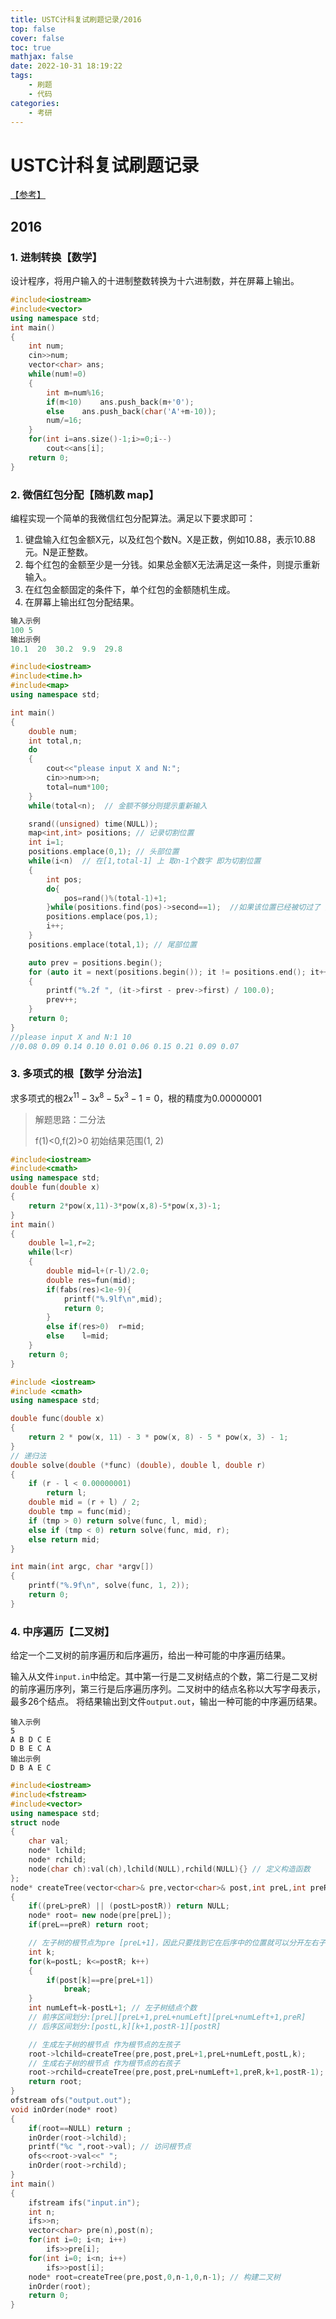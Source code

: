 ```yaml
---
title: USTC计科复试刷题记录/2016
top: false
cover: false
toc: true
mathjax: false
date: 2022-10-31 18:19:22
tags:
	- 刷题
	- 代码
categories:
	- 考研
---
```


# USTC计科复试刷题记录

[【参考】](https://zdszero.github.io/posts/ustc-test-2021/)

## 2016

### 1. 进制转换【数学】

设计程序，将用户输入的十进制整数转换为十六进制数，并在屏幕上输出。

```cpp
#include<iostream>
#include<vector>
using namespace std;
int main()
{
    int num;
    cin>>num;
    vector<char> ans;
    while(num!=0)
    {
        int m=num%16;
        if(m<10)	ans.push_back(m+'0');
        else	ans.push_back(char('A'+m-10)); 
        num/=16;
    }
    for(int i=ans.size()-1;i>=0;i--)
        cout<<ans[i];
    return 0;
}
```



### 2. 微信红包分配【随机数 map】

编程实现一个简单的我微信红包分配算法。满足以下要求即可：

1. 键盘输入红包金额X元，以及红包个数N。X是正数，例如10.88，表示10.88元。N是正整数。
2. 每个红包的金额至少是一分钱。如果总金额X无法满足这一条件，则提示重新输入。
3. 在红包金额固定的条件下，单个红包的金额随机生成。
4. 在屏幕上输出红包分配结果。

```cpp
输入示例
100 5
输出示例
10.1  20  30.2  9.9  29.8
```

```cpp
#include<iostream>
#include<time.h>
#include<map>
using namespace std;

int main()
{
    double num;
    int total,n;
    do
    {
        cout<<"please input X and N:";
        cin>>num>>n;
        total=num*100;
    }
    while(total<n);  // 金额不够分则提示重新输入

    srand((unsigned) time(NULL));
    map<int,int> positions; // 记录切割位置
    int i=1;
    positions.emplace(0,1); // 头部位置
    while(i<n)	// 在[1,total-1] 上 取n-1个数字 即为切割位置
    {
        int pos;
        do{
            pos=rand()%(total-1)+1;
        }while(positions.find(pos)->second==1);  //如果该位置已经被切过了 则重新找一个切割位置
        positions.emplace(pos,1);
        i++;
    }
    positions.emplace(total,1); // 尾部位置

    auto prev = positions.begin();
    for (auto it = next(positions.begin()); it != positions.end(); it++)
    {
        printf("%.2f ", (it->first - prev->first) / 100.0);
        prev++;
    }
    return 0;
}
//please input X and N:1 10
//0.08 0.09 0.14 0.10 0.01 0.06 0.15 0.21 0.09 0.07
```



### 3. 多项式的根【数学 分治法】

求多项式的根$2x^{11} - 3x^8 - 5x^3 - 1 = 0$，根的精度为0.00000001

> 解题思路：二分法
>
> f(1)<0,f(2)>0  初始结果范围(1, 2)

```cpp
#include<iostream>
#include<cmath>
using namespace std;
double fun(double x)
{
    return 2*pow(x,11)-3*pow(x,8)-5*pow(x,3)-1;
}
int main()
{
    double l=1,r=2;
    while(l<r)
    {
        double mid=l+(r-l)/2.0;
        double res=fun(mid);
        if(fabs(res)<1e-9){
            printf("%.9lf\n",mid);
            return 0;
        }
        else if(res>0)	r=mid;
        else	l=mid;
    }
    return 0;
}
```

```cpp
#include <iostream>
#include <cmath>
using namespace std;

double func(double x)
{
    return 2 * pow(x, 11) - 3 * pow(x, 8) - 5 * pow(x, 3) - 1;
}
// 递归法
double solve(double (*func) (double), double l, double r)
{
    if (r - l < 0.00000001)
        return l;
    double mid = (r + l) / 2;
    double tmp = func(mid);
    if (tmp > 0) return solve(func, l, mid);
    else if (tmp < 0) return solve(func, mid, r);
    else return mid;
}

int main(int argc, char *argv[])
{
    printf("%.9f\n", solve(func, 1, 2));
    return 0;
}
```



### 4. 中序遍历【二叉树】

给定一个二叉树的前序遍历和后序遍历，给出一种可能的中序遍历结果。 

输入从文件`input.in`中给定。其中第一行是二叉树结点的个数，第二行是二叉树的前序遍历序列，第三行是后序遍历序列。二叉树中的结点名称以大写字母表示，最多26个结点。 将结果输出到文件`output.out`，输出一种可能的中序遍历结果。

```
输入示例
5
A B D C E
D B E C A
输出示例
D B A E C
```

```cpp
#include<iostream>
#include<fstream>
#include<vector>
using namespace std;
struct node
{
    char val;
    node* lchild;
    node* rchild;
    node(char ch):val(ch),lchild(NULL),rchild(NULL){} // 定义构造函数
};
node* createTree(vector<char>& pre,vector<char>& post,int preL,int preR,int postL,int postR)
{
    if((preL>preR) || (postL>postR)) return NULL;
    node* root= new node(pre[preL]);
    if(preL==preR) return root;

    // 左子树的根节点为pre [preL+1]，因此只要找到它在后序中的位置就可以分开左右子树
    int k;
    for(k=postL; k<=postR; k++)
    {
        if(post[k]==pre[preL+1])
            break;
    }
    int numLeft=k-postL+1; // 左子树结点个数
    // 前序区间划分:[preL][preL+1,preL+numLeft][preL+numLeft+1,preR]
    // 后序区间划分:[postL,k][k+1,postR-1][postR]

    // 生成左子树的根节点 作为根节点的左孩子
    root->lchild=createTree(pre,post,preL+1,preL+numLeft,postL,k);
    // 生成右子树的根节点 作为根节点的右孩子
    root->rchild=createTree(pre,post,preL+numLeft+1,preR,k+1,postR-1);
    return root;
}
ofstream ofs("output.out");
void inOrder(node* root)
{
    if(root==NULL) return ;
    inOrder(root->lchild);
    printf("%c ",root->val); // 访问根节点
    ofs<<root->val<<" ";
    inOrder(root->rchild);
}
int main()
{
    ifstream ifs("input.in");
    int n;
    ifs>>n;
    vector<char> pre(n),post(n);
    for(int i=0; i<n; i++)
    	ifs>>pre[i];
    for(int i=0; i<n; i++)
    	ifs>>post[i];
    node* root=createTree(pre,post,0,n-1,0,n-1); // 构建二叉树
    inOrder(root);
    return 0;
}
```

